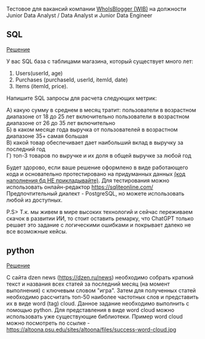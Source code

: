 Тестовое для вакансий компании [WhoIsBlogger (WIB)](https://togliatti.hh.ru/employer/4531474?hhtmFrom=main) на должности Junior Data Analyst / Data Analyst и Junior Data Engineer

SQL  
---
[Решение](https://github.com/Art9050/Test_Work/blob/main/WhoIsBlogger%20(WIB)/main.sql)

У вас SQL база с таблицами магазина, который существует много лет:
1) Users(userId, age)
2) Purchases (purchaseId, userId, itemId, date)
3) Items (itemId, price).

Напишите SQL запросы для расчета следующих метрик:

А) какую сумму в среднем в месяц тратит:
пользователи в возрастном диапазоне от 18 до 25 лет включительно
пользователи в возрастном диапазоне от 26 до 35 лет включительно   
Б) в каком месяце года выручка от пользователей в возрастном диапазоне 35+ самая большая   
В) какой товар обеспечивает дает наибольший вклад в выручку за последний год   
Г) топ-3 товаров по выручке и их доля в общей выручке за любой год  

Будет здорово, если ваше решение оформлено в виде работающего кода и основательно протестировано на придуманных данных [(код наполнения бд НЕ прикладывайте)](https://github.com/Art9050/Test_Work/blob/main/WhoIsBlogger%20(WIB)/main.ddl). Для тестирования можно использовать онлайн-редактор https://sqliteonline.com/ Предпочтительный диалект - PostgreSQL, но можете использовать любой из доступных.

P.S> Т.к. мы живем в мире высоких технологий и сейчас переживаем скачок в развитии ИИ, то стоит оставить ремарку, что ChatGPT только решает это задание с логическими ошибками и покрывает далеко не все возможные кейсы.

python
---
[Решение](https://github.com/Art9050/Test_Work/blob/main/WhoIsBlogger_(WIB).ipynb)  

С сайта dzen news (https://dzen.ru/news) необходимо собрать краткий текст и названия всех статей за последний месяц (на момент выполнения) с ключевым словом "игра". Затем для полученных статей необходимо рассчитать топ-50 наиболее частотных слов и представить их в виде word (tag) cloud. Данное задание необходимо выполнить с помощью python. Для представления в виде word cloud можно использовать уже существующие библиотеки. Пример word cloud можно посмотреть по ссылке - https://altoona.psu.edu/sites/altoona/files/success-word-cloud.jpg
